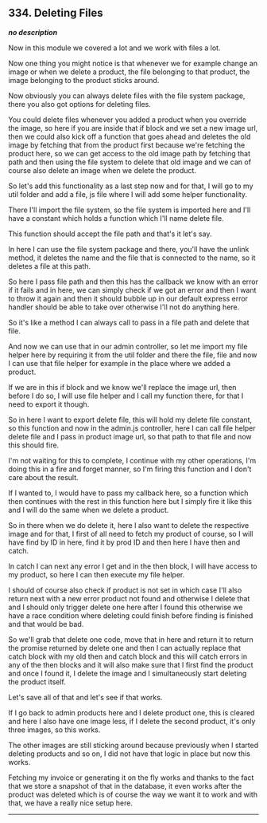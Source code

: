 ## 334. Deleting Files

<strong><em>no description</em></strong>

Now in this module we covered a lot and we work with files a lot. 

Now one thing you might notice is that whenever we for example change an image
or when we delete a product, the file belonging to that product, the image
belonging to the product sticks around. 

Now obviously you can always delete files with the file system package, there
you also got options for deleting files. 

You could delete files whenever you added a product when you override the image,
so here if you are inside that if block and we set a new image url, then we
could also kick off a function that goes ahead and deletes the old image by
fetching that from the product first because we're fetching the product here, so
we can get access to the old image path by fetching that path and then using the
file system to delete that old image and we can of course also delete an image
when we delete the product. 

So let's add this functionality as a last step now and for that, I will go to my
util folder and add a file, js file where I will add some helper functionality. 

There I'll import the file system, so the file system is imported here and I'll
have a constant which holds a function which I'll name delete file. 

This function should accept the file path and that's it let's say. 

In here I can use the file system package and there, you'll have the unlink
method, it deletes the name and the file that is connected to the name, so it
deletes a file at this path. 

So here I pass file path and then this has the callback we know with an error if
it fails and in here, we can simply check if we got an error and then I want to
throw it again and then it should bubble up in our default express error handler
should be able to take over otherwise I'll not do anything here. 

So it's like a method I can always call to pass in a file path and delete that
file. 

And now we can use that in our admin controller, so let me import my file helper
here by requiring it from the util folder and there the file, file and now I can
use that file helper for example in the place where we added a product. 

If we are in this if block and we know we'll replace the image url, then before
I do so, I will use file helper and I call my function there, for that I need to
export it though. 

So in here I want to export delete file, this will hold my delete file constant,
so this function and now in the admin.js controller, here I can call file helper
delete file and I pass in product image url, so that path to that file and now
this should fire. 

I'm not waiting for this to complete, I continue with my other operations, I'm
doing this in a fire and forget manner, so I'm firing this function and I don't
care about the result. 

If I wanted to, I would have to pass my callback here, so a function which then
continues with the rest in this function here but I simply fire it like this and
I will do the same when we delete a product. 

So in there when we do delete it, here I also want to delete the respective
image and for that, I first of all need to fetch my product of course, so I will
have find by ID in here, find it by prod ID and then here I have then and catch.


In catch I can next any error I get and in the then block, I will have access to
my product, so here I can then execute my file helper. 

I should of course also check if product is not set in which case I'll also
return next with a new error product not found and otherwise I delete that and I
should only trigger delete one here after I found this otherwise we have a race
condition where deleting could finish before finding is finished and that would
be bad. 

So we'll grab that delete one code, move that in here and return it to return
the promise returned by delete one and then I can actually replace that catch
block with my old then and catch block and this will catch errors in any of the
then blocks and it will also make sure that I first find the product and once I
found it, I delete the image and I simultaneously start deleting the product
itself. 

Let's save all of that and let's see if that works. 

If I go back to admin products here and I delete product one, this is cleared
and here I also have one image less, if I delete the second product, it's only
three images, so this works. 

The other images are still sticking around because previously when I started
deleting products and so on, I did not have that logic in place but now this
works. 

Fetching my invoice or generating it on the fly works and thanks to the fact
that we store a snapshot of that in the database, it even works after the
product was deleted which is of course the way we want it to work and with that,
we have a really nice setup here. 

---